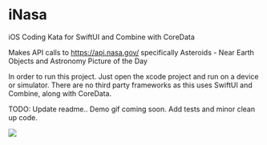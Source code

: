 # iNasa
iOS Coding Kata for SwiftUI and Combine with CoreData

Makes API calls to https://api.nasa.gov/ specifically Asteroids - Near Earth Objects and Astronomy Picture of the Day

In order to run this project. Just open the xcode project and run on a device or simulator.
There are no third party frameworks as this uses SwiftUI and Combine, along with CoreData.

TODO: Update readme.. Demo gif coming soon. Add tests and minor clean up code.

![](demo.gif)
